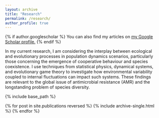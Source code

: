 ```yaml
---
layout: archive
title: "Research"
permalink: /research/
author_profile: true
---
```

{% if author.googlescholar %}
  You can also find my articles on <u><a href="{{author.googlescholar}}">my Google Scholar profile</a>.</u>
{% endif %}

In my current research, I am considering the interplay between ecological and evolutionary processes in population dynamics scenarios, particularly those concerning the emergence of cooperative behaviour and species coexistence. I use techniques from statistical physics, dynamical systems, and evolutionary game theory to investigate how environmental variability coupled to internal fluctuations can impact such systems. These findings are relevant to the global issue of antimicrobial resistance (AMR) and the longstanding problem of species diversity.

{% include base_path %}

{% for post in site.publications reversed %}
  {% include archive-single.html %}
{% endfor %}
